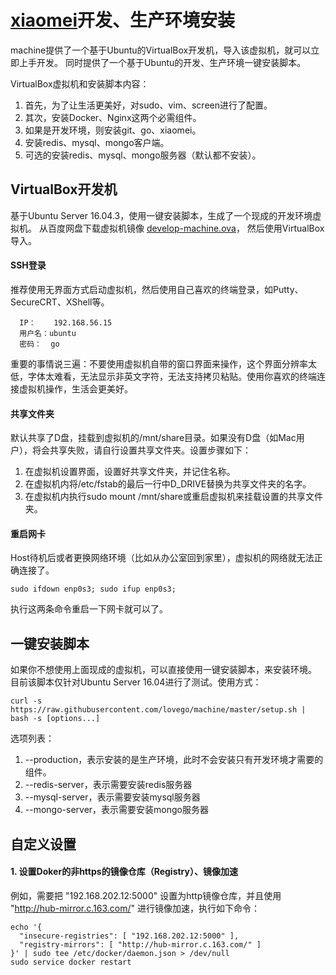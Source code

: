 # <a href="http://github.com/lovego/xiaomei">xiaomei</a>开发、生产环境安装
machine提供了一个基于Ubuntu的VirtualBox开发机，导入该虚拟机，就可以立即上手开发。
同时提供了一个基于Ubuntu的开发、生产环境一键安装脚本。

VirtualBox虚拟机和安装脚本内容：
1. 首先，为了让生活更美好，对sudo、vim、screen进行了配置。
2. 其次，安装Docker、Nginx这两个必需组件。
3. 如果是开发环境，则安装git、go、xiaomei。
4. 安装redis、mysql、mongo客户端。
5. 可选的安装redis、mysql、mongo服务器（默认都不安装）。

## VirtualBox开发机
基于Ubuntu Server 16.04.3，使用一键安装脚本，生成了一个现成的开发环境虚拟机。
从百度网盘下载虚拟机镜像 <a target="_blank" href="https://pan.baidu.com/s/1nv9mEFZ">develop-machine.ova</a>， 然后使用VirtualBox导入。

#### SSH登录
推荐使用无界面方式启动虚拟机，然后使用自己喜欢的终端登录，如Putty、SecureCRT、XShell等。
```
  IP：    192.168.56.15
  用户名：ubuntu
  密码：  go
```
重要的事情说三遍：不要使用虚拟机自带的窗口界面来操作，这个界面分辨率太低，字体太难看，无法显示非英文字符，无法支持拷贝粘贴。使用你喜欢的终端连接虚拟机操作，生活会更美好。

#### 共享文件夹

默认共享了D盘，挂载到虚拟机的/mnt/share目录。如果没有D盘（如Mac用户），将会共享失败，请自行设置共享文件夹。设置步骤如下：
1. 在虚拟机设置界面，设置好共享文件夹，并记住名称。
2. 在虚拟机内将/etc/fstab的最后一行中D_DRIVE替换为共享文件夹的名字。
3. 在虚拟机内执行sudo mount /mnt/share或重启虚拟机来挂载设置的共享文件夹。

#### 重启网卡
Host待机后或者更换网络环境（比如从办公室回到家里），虚拟机的网络就无法正确连接了。
```
sudo ifdown enp0s3; sudo ifup enp0s3;
```
执行这两条命令重启一下网卡就可以了。


## 一键安装脚本
如果你不想使用上面现成的虚拟机，可以直接使用一键安装脚本，来安装环境。 目前该脚本仅针对Ubuntu Server 16.04进行了测试。使用方式：

```
curl -s https://raw.githubusercontent.com/lovego/machine/master/setup.sh | bash -s [options...]
```
选项列表：
1. --production，表示安装的是生产环境，此时不会安装只有开发环境才需要的组件。
2. --redis-server，表示需要安装redis服务器
3. --mysql-server，表示需要安装mysql服务器
4. --mongo-server，表示需要安装mongo服务器


## 自定义设置

#### 1. 设置Doker的非https的镜像仓库（Registry）、镜像加速
例如，需要把 "192.168.202.12:5000" 设置为http镜像仓库，并且使用 "http://hub-mirror.c.163.com/" 进行镜像加速，执行如下命令：
```
echo '{
  "insecure-registries": [ "192.168.202.12:5000" ],
  "registry-mirrors": [ "http://hub-mirror.c.163.com/" ]
}' | sudo tee /etc/docker/daemon.json > /dev/null
sudo service docker restart
```

